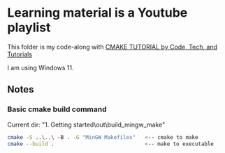 # Learning material is a Youtube playlist

This folder is my code-along with [CMAKE TUTORIAL by Code, Tech, and Tutorials](https://www.youtube.com/playlist?list=PLalVdRk2RC6o5GHu618ARWh0VO0bFlif4)

I am using Windows 11.

## Notes

### Basic cmake build command

Current dir: "1. Getting started\out\build_mingw_make"

```bash
cmake -S ..\..\ -B . -G "MinGW Makefiles"   <-- cmake to make
cmake --build .                             <-- make to executable
```